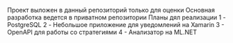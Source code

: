 Проект выложен в данный репозиторий только для оценки
Основная разработка ведется в приватном репозитории
Планы дял реализации
1 - PostgreSQL
2 - Небольшое приложение для уведомлений на Xamarin
3 - OpenAPI для работы со стратегиями
4 - Анализатор на ML.NET
